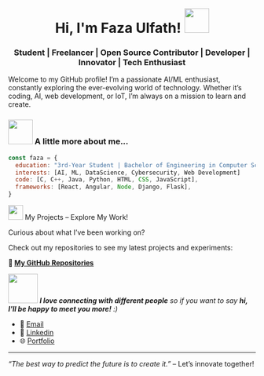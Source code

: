 <h1 align="center">Hi, I'm Faza Ulfath! <img src="https://media.giphy.com/media/mGcNjsfWAjY5AEZNw6/giphy.gif" width="50"></h2>
<h3 align="center">Student | Freelancer | Open Source Contributor | Developer | Innovator | Tech Enthusiast</h3>

Welcome to my GitHub profile! I’m a passionate AI/ML enthusiast, constantly exploring the ever-evolving world of technology. Whether it’s coding, AI, web development, or IoT, I’m always on a mission to learn and create.

### <img src="https://media.giphy.com/media/VgCDAzcKvsR6OM0uWg/giphy.gif" width="50"> A little more about me... 

```javascript
const faza = {
  education: "3rd-Year Student | Bachelor of Engineering in Computer Science & Engineering (AI/ML)",
  interests: [AI, ML, DataScience, Cybersecurity, Web Development]
  code: [C, C++, Java, Python, HTML, CSS, JavaScript],
  frameworks: [React, Angular, Node, Django, Flask],
}
```

<img src="https://media.giphy.com/media/fYSnHlufseco8Fh93Z/giphy.gif" width="30"> My Projects – Explore My Work!

Curious about what I’ve been working on?

Check out my repositories to see my latest projects and experiments:

**🔗 [My GitHub Repositories](https://github.com/fazaulfath?tab=repositories)**

<img src="https://media.giphy.com/media/LnQjpWaON8nhr21vNW/giphy.gif" width="60"> <em><b>I love connecting with different people</b> so if you want to say <b>hi, I'll be happy to meet you more!</b> :)</em>


- 📧 [Email](mailto:fazaulfath17@gmail.com)
- 💼 [Linkedin](https://linkedin.com/in/faza-ulfath-045033230)
- 🌐 [Portfolio](https://fazaulfath.netlify.app/)

---

*“The best way to predict the future is to create it.”* – Let’s innovate together!

